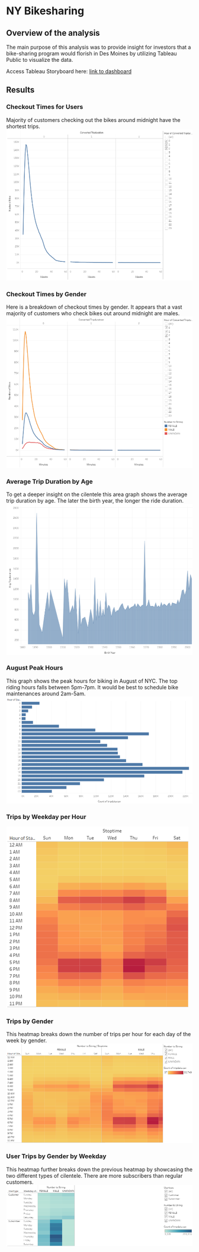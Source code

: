 # NY Bikesharing

## Overview of the analysis
The main purpose of this analysis was to provide insight for investors that a bike-sharing program would florish in Des Moines by utilizing Tableau Public to visualize the data.

Access Tableau Storyboard here: [link to dashboard](https://public.tableau.com/app/profile/june.pui/viz/NYCitibike_16278740100980/NYCCitiBike?publish=yes)

## Results

### Checkout Times for Users
Majority of customers checking out the bikes around midnight have the shortest trips.
![checkout_times_for_users](https://github.com/junepwk/bikesharing/blob/main/Stories/checkout_times_for_users.png)

### Checkout Times by Gender
Here is a breakdown of checkout times by gender. It appears that a vast majority of customers who check bikes out around midnight are males.
![checkout_times_by_gender](https://github.com/junepwk/bikesharing/blob/main/Stories/checkout_times_by_gender.png)

### Average Trip Duration by Age
To get a deeper insight on the cilentele this area graph shows the average trip duration by age. The later the birth year, the longer the ride duration.
![average_trip_duration](https://github.com/junepwk/bikesharing/blob/main/Stories/average_trip_duration.png)

### August Peak Hours
This graph shows the peak hours for biking in August of NYC.  The top riding hours falls between 5pm-7pm. It would be best to schedule bike maintenances around 2am-5am.
![august_peak_hrs](https://github.com/junepwk/bikesharing/blob/main/Stories/august_peak_hrs.png)

### Trips by Weekday per Hour
![number_of_trips_per_hour_per_weekday](https://github.com/junepwk/bikesharing/blob/main/Stories/number_of_trips_per_hour_per_weekday.png)

### Trips by Gender
This heatmap breaks down the number of trips per hour for each day of the week by gender.
![number_of_trips_per_hour_by_gender](https://github.com/junepwk/bikesharing/blob/main/Stories/number_of_trips_per_hour_by_gender.png)

### User Trips by Gender by Weekday
This heatmap further breaks down the previous heatmap by showcasing the two different types of cilentele. There are more subscribers than regular customers. 
![user_type](https://github.com/junepwk/bikesharing/blob/main/Stories/user_type.png)
